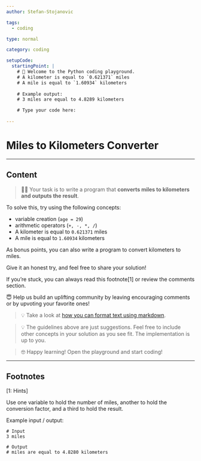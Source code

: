 ```yaml
---
author: Stefan-Stojanovic

tags:
  - coding

type: normal

category: coding

setupCode:
  startingPoint: |
    # 👋 Welcome to the Python coding playground. 
    # A kilometer is equal to `0.621371` miles
    # A mile is equal to `1.60934` kilometers
    
    # Example output:
    # 3 miles are equal to 4.8289 kilometers

    # Type your code here:
    
---
```


# Miles to Kilometers Converter

---

## Content

> 👩‍💻 Your task is to write a program that **converts miles to kilometers and outputs the result**.

To solve this, try using the following concepts:
- variable creation (`age = 29`)
- arithmetic operators (`+, -, *, /`)
- A kilometer is equal to `0.621371` miles
- A mile is equal to `1.60934` kilometers

As bonus points, you can also write a program to convert kilometers to miles.

Give it an honest try, and feel free to share your solution!

If you’re stuck, you can always read this footnote[1] or review the comments section.

😇 Help us build an uplifting community by leaving encouraging comments or by upvoting your favorite ones!

> 💡 Take a look at [how you can format text using markdown](https://www.enki.com/glossary/general/markdown-formatting).

> 💡 The guidelines above are just suggestions. Feel free to include other concepts in your solution as you see fit. The implementation is up to you.

> 🤓 Happy learning! Open the playground and start coding!

---

## Footnotes

[1: Hints]

Use one variable to hold the number of miles, another to hold the conversion factor, and a third to hold the result.

Example input / output:
```plain-text
# Input
3 miles

# Output
# miles are equal to 4.8280 kilometers
```
